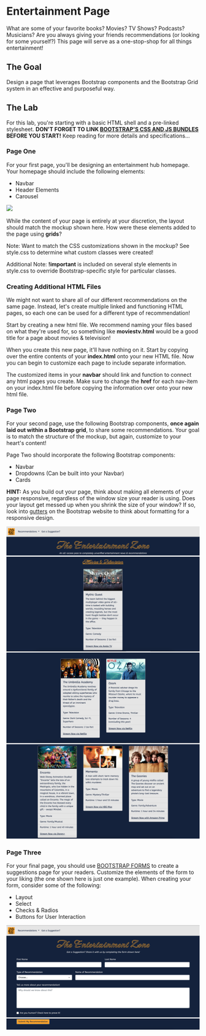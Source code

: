 # Entertainment Page
What are some of your favorite books? Movies? TV Shows? Podcasts? Musicians? Are you always giving your friends recommendations (or looking for some yourself?) This page will serve as a one-stop-shop for all things entertainment!
## The Goal
Design a page that leverages Bootstrap components and the Bootstrap Grid system in an effective and purposeful way.
## The Lab
For this lab, you're starting with a basic HTML shell and a pre-linked stylesheet. **DON'T FORGET TO LINK [BOOTSTRAP'S CSS AND JS BUNDLES](https://getbootstrap.com/docs/5.0/getting-started/introduction/) BEFORE YOU START!** Keep reading for more details and specifications...
### Page One
For your first page, you'll be designing an entertainment hub homepage. Your homepage should include the following elements:
* Navbar
* Header Elements
* Carousel

![](https://media.giphy.com/media/bM1UOv6aP4uu7v73RC/giphy.gif)

While the content of your page is entirely at your discretion, the layout should match the mockup shown here. How were these elements added to the page using **grids**?

Note: Want to match the CSS customizations shown in the mockup? See style.css to determine what custom classes were created!

Additional Note: **!important** is included on several style elements in style.css to override Bootstrap-specific style for particular classes.

### Creating Additional HTML Files
We might not want to share all of our different recommendations on the same page. Instead, let's create multiple linked and functioning HTML pages, so each one can be used for a different type of recommendation!

Start by creating a new html file. We recommend naming your files based on what they're used for, so something like **moviestv.html** would be a good title for a page about movies & television!

When you create this new page, it'll have nothing on it. Start by copying over the entire contents of your **index.html** onto your new HTML file. Now you can begin to customize each page to include separate information.

The customized items in your **navbar** should link and function to connect any html pages you create. Make sure to change the **href** for each nav-item on your index.html file before copying the information over onto your new html file.

### Page Two
For your second page, use the following Bootstrap components, **once again laid out within a Bootstrap grid**, to share some recommendations. Your goal is to match the structure of the mockup, but again, customize to your heart's content!

Page Two should incorporate the following Bootstrap components:
* Navbar
* Dropdowns (Can be built into your Navbar)
* Cards

**HINT:** As you build out your page, think about making all elements of your page responsive, regardless of the window size your reader is using. Does your layout get messed up when you shrink the size of your window? If so, look into [gutters](https://getbootstrap.com/docs/5.0/layout/gutters/) on the Bootstrap website to think about formatting for a responsive design.

![](mockups/page2-1.png)
![](mockups/page2-2.png)
![](mockups/page2-3.png)
![](mockups/page2-4.png)


### Page Three
For your final page, you should use [BOOTSTRAP FORMS](https://getbootstrap.com/docs/5.0/forms/layout/) to create a suggestions page for your readers. Customize the elements of the form to your liking (the one shown here is just one example). When creating your form, consider some of the following:

* Layout
* Select
* Checks & Radios
* Buttons for User Interaction

![](mockups/page3-1.png)
![](mockups/page3-2.png)
